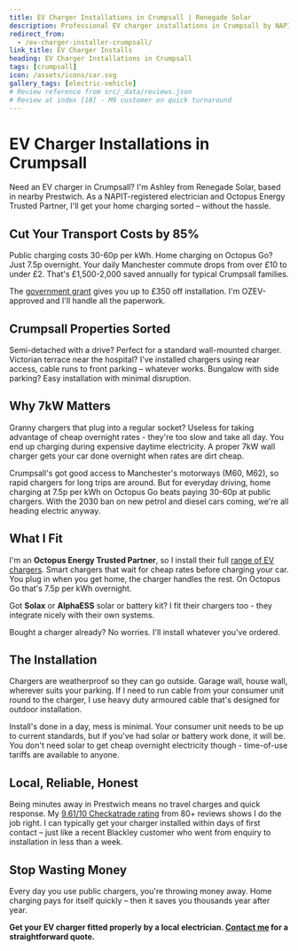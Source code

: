 ```yaml
---
title: EV Charger Installations in Crumpsall | Renegade Solar
description: Professional EV charger installations in Crumpsall by NAPIT-registered electrician. Smart charging integration with solar panels and home batteries.
redirect_from:
  - /ev-charger-installer-crumpsall/
link_title: EV Charger Installs
heading: EV Charger Installations in Crumpsall
tags: [crumpsall]
icon: /assets/icons/car.svg
gallery_tags: [electric-vehicle]
# Review reference from src/_data/reviews.json
# Review at index [18] - M9 customer on quick turnaround
---
```


# EV Charger Installations in Crumpsall

Need an EV charger in Crumpsall? I'm Ashley from Renegade Solar, based in nearby Prestwich. As a NAPIT-registered electrician and Octopus Energy Trusted Partner, I'll get your home charging sorted – without the hassle.

## Cut Your Transport Costs by 85%

Public charging costs 30-60p per kWh. Home charging on Octopus Go? Just 7.5p overnight. Your daily Manchester commute drops from over £10 to under £2. That's £1,500-2,000 saved annually for typical Crumpsall families.

The [government grant](https://www.gov.uk/electric-vehicle-chargepoint-grant-household) gives you up to £350 off installation. I'm OZEV-approved and I'll handle all the paperwork.

## Crumpsall Properties Sorted

Semi-detached with a drive? Perfect for a standard wall-mounted charger. Victorian terrace near the hospital? I've installed chargers using rear access, cable runs to front parking – whatever works. Bungalow with side parking? Easy installation with minimal disruption.

## Why 7kW Matters

Granny chargers that plug into a regular socket? Useless for taking advantage of cheap overnight rates - they're too slow and take all day. You end up charging during expensive daytime electricity. A proper 7kW wall charger gets your car done overnight when rates are dirt cheap.

Crumpsall's got good access to Manchester's motorways (M60, M62), so rapid chargers for long trips are around. But for everyday driving, home charging at 7.5p per kWh on Octopus Go beats paying 30-60p at public chargers. With the 2030 ban on new petrol and diesel cars coming, we're all heading electric anyway.

## What I Fit

I'm an **Octopus Energy Trusted Partner**, so I install their full [range of EV chargers](https://octopus.energy/get-an-ev-charger/). Smart chargers that wait for cheap rates before charging your car. You plug in when you get home, the charger handles the rest. On Octopus Go that's 7.5p per kWh overnight.

Got **Solax** or **AlphaESS** solar or battery kit? I fit their chargers too - they integrate nicely with their own systems.

Bought a charger already? No worries. I'll install whatever you've ordered.

## The Installation

Chargers are weatherproof so they can go outside. Garage wall, house wall, wherever suits your parking. If I need to run cable from your consumer unit round to the charger, I use heavy duty armoured cable that's designed for outdoor installation.

Install's done in a day, mess is minimal. Your consumer unit needs to be up to current standards, but if you've had solar or battery work done, it will be. You don't need solar to get cheap overnight electricity though - time-of-use tariffs are available to anyone.

## Local, Reliable, Honest

Being minutes away in Prestwich means no travel charges and quick response. My [9.61/10 Checkatrade rating](https://www.checkatrade.com/trades/renegadeelectrical/) from 80+ reviews shows I do the job right. I can typically get your charger installed within days of first contact – just like a recent Blackley customer who went from enquiry to installation in less than a week.

## Stop Wasting Money

Every day you use public chargers, you're throwing money away. Home charging pays for itself quickly – then it saves you thousands year after year.

**Get your EV charger fitted properly by a local electrician. [Contact me](/contact/) for a straightforward quote.**